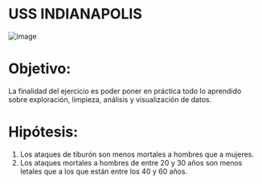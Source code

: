 # USS INDIANAPOLIS
![image](https://github.com/luisgh87/Sharks_Project_1/assets/116723919/901c0d97-8171-41d0-9db3-dd02255fe52e)
# Objetivo:

La finalidad del ejercicio es poder poner en práctica todo lo aprendido sobre exploración, limpieza, análisis y visualización de datos.

# Hipótesis:

1. Los ataques de tiburón son menos mortales a hombres que a mujeres.
2. Los ataques mortales a hombres de entre 20 y 30 años son menos letales que a los que están entre los 40 y 60 años.
